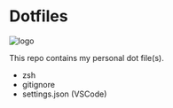 # Dotfiles

![logo](https://dotfiles.github.io/images/dotfiles-logo.png)

This repo contains my personal dot file(s).

- zsh
- gitignore
- settings.json (VSCode)
